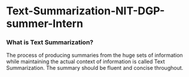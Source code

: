 # Text-Summarization-NIT-DGP-summer-Intern

### What is Text Summarization?
The process of producing summaries from the huge sets of information while maintaining the actual context of information is called Text Summarization. The summary should be fluent and concise throughout.


